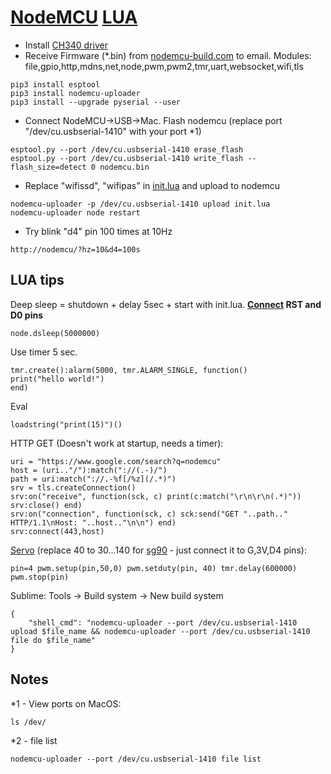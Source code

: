 # [NodeMCU](https://www.ebay.com/sch/i.html?_nkw=nodemcu) [LUA](https://nodemcu.readthedocs.io/)
* Install [CH340 driver](http://www.wch-ic.com/downloads/CH341SER_EXE.html)
* Receive Firmware (*.bin) from [nodemcu-build.com](https://nodemcu-build.com) to email. Modules: file,gpio,http,mdns,net,node,pwm,pwm2,tmr,uart,websocket,wifi,tls
```
pip3 install esptool
pip3 install nodemcu-uploader
pip3 install --upgrade pyserial --user
```
* Connect NodeMCU->USB->Mac. Flash nodemcu (replace port "/dev/cu.usbserial-1410" with your port *1)
```
esptool.py --port /dev/cu.usbserial-1410 erase_flash
esptool.py --port /dev/cu.usbserial-1410 write_flash --flash_size=detect 0 nodemcu.bin
```
* Replace "wifissd", "wifipas" in [init.lua](init.lua) and upload to nodemcu
```
nodemcu-uploader -p /dev/cu.usbserial-1410 upload init.lua
nodemcu-uploader node restart
```
* Try blink "d4" pin 100 times at 10Hz
```
http://nodemcu/?hz=10&d4=100s
```
## LUA tips
Deep sleep = shutdown + delay 5sec + start with init.lua. **[Connect](https://www.ebay.com/sch/i.html?_nkw=Breadboard+Jumper+Cable+Male+to+Male) RST and D0 pins**
```
node.dsleep(5000000)
```
Use timer 5 sec.
```
tmr.create():alarm(5000, tmr.ALARM_SINGLE, function()
print("hello world!")
end)
```
Eval
```
loadstring("print(15)")()
```
HTTP GET (Doesn't work at startup, needs a timer):
```
uri = "https://www.google.com/search?q=nodemcu"
host = (uri.."/"):match("://(.-)/")
path = uri:match("://.-%f[/%z](/.*)")
srv = tls.createConnection()
srv:on("receive", function(sck, c) print(c:match("\r\n\r\n(.*)")) srv:close() end)
srv:on("connection", function(sck, c) sck:send("GET "..path.." HTTP/1.1\nHost: "..host.."\n\n") end)
srv:connect(443,host)
```
[Servo](https://servodatabase.com/?sort=price) (replace 40 to 30...140 for [sg90](https://www.ebay.com/sch/i.html?_nkw=sg90) - just connect it to G,3V,D4 pins):
```
pin=4 pwm.setup(pin,50,0) pwm.setduty(pin, 40) tmr.delay(600000) pwm.stop(pin)
```
Sublime: Tools -> Build system -> New build system
```
{
	"shell_cmd": "nodemcu-uploader --port /dev/cu.usbserial-1410 upload $file_name && nodemcu-uploader --port /dev/cu.usbserial-1410 file do $file_name"
}
```
## Notes
*1 - View ports on MacOS:
```
ls /dev/
```
*2 - file list
```
nodemcu-uploader --port /dev/cu.usbserial-1410 file list
```
